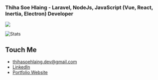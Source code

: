 <h3>Thiha Soe Hlaing - Laravel, NodeJs, JavaScript (Vue, React, Inertia, Electron) Developer</h3> 

![](https://komarev.com/ghpvc/?username=Thihasoehlaing&label=VISITOR+VIEWS&style=for-the-badge&color=brightgreen)

![Stats](https://github-readme-stats.vercel.app/api?username=Thihasoehlaing&count_private=trueshow_icons=true&theme=merko)

## Touch Me
- thihasoehlaing.dev@gmail.com
- [LinkedIn](https://www.linkedin.com/in/thiha-soe-hlaing-386663172)
- [Portfolio Website](https://thihasoehlaing-wqa.pages.dev/)
